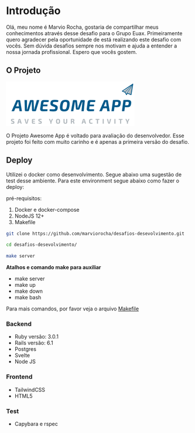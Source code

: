 # Introdução

Olá, meu nome é Marvio Rocha, gostaria de compartilhar meus conhecimentos através desse desafio para o Grupo Euax. Primeiramente quero agradecer pela oportunidade de está realizando este desafio com vocês. Sem dúvida desafios sempre nos motivam e ajuda a entender a nossa jornada profissional. Espero que vocês gostem.

## O Projeto

!['Logo AwesomeApp'](./awesomeapp/app/assets/images/logo.png)

O Projeto Awesome App é voltado para avaliação do desenvolvedor. Esse projeto foi feito com muito carinho e é apenas a primeira versão do desafio.

## Deploy

Utilizei o docker como desenvolvimento. Segue abaixo uma sugestão de test desse ambiente. Para este environment segue abaixo como fazer o deploy:

pré-requisitos:


1. Docker e docker-compose
2. NodeJS 12+
3. Makefile

```sh
git clone https://github.com/marviorocha/desafios-desevolvimento.git
```
```sh
cd desafios-desevolvimento/
```
```sh
make server
```

**Atalhos e comando make para auxiliar**

- make server 
- make up
- make down
- make bash

Para mais comandos, por favor veja o arquivo [Makefile](./Makefile)


### Backend
- Ruby versão: 3.0.1
- Rails versão: 6.1
- Postgres
- Svelte
- Node JS
### Frontend
- TailwindCSS
- HTML5
### Test
- Capybara e rspec
